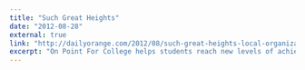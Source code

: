 ```yaml
---
title: "Such Great Heights"
date: "2012-08-28"
external: true
link: "http://dailyorange.com/2012/08/such-great-heights-local-organization-helps-students-reach-new-levels-of-achievement/"
excerpt: "On Point For College helps students reach new levels of achievement"
---
```


